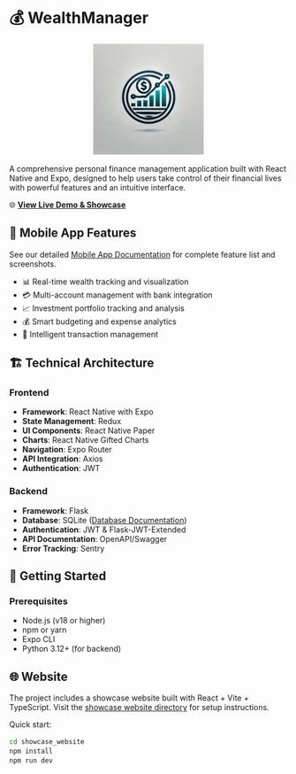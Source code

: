# 💰 WealthManager

<p align="center">
  <img src="frontend/assets/images/logo.png" alt="WealthManager Logo" width="200"/>
</p>

A comprehensive personal finance management application built with React Native and Expo, designed to help users take control of their financial lives with powerful features and an intuitive interface.

🌐 **[View Live Demo & Showcase](https://alanjumeaucourt.github.io/wealth_manager/)**

## 📱 Mobile App Features

See our detailed [Mobile App Documentation](frontend/README.md) for complete feature list and screenshots.

- 📊 Real-time wealth tracking and visualization
- 💳 Multi-account management with bank integration
- 📈 Investment portfolio tracking and analysis
- 💰 Smart budgeting and expense analytics
- 🔄 Intelligent transaction management

## 🏗 Technical Architecture

### Frontend
- **Framework**: React Native with Expo
- **State Management**: Redux
- **UI Components**: React Native Paper
- **Charts**: React Native Gifted Charts
- **Navigation**: Expo Router
- **API Integration**: Axios
- **Authentication**: JWT

### Backend
- **Framework**: Flask
- **Database**: SQLite ([Database Documentation](DATABASE_STRUCTURE.md))
- **Authentication**: JWT & Flask-JWT-Extended
- **API Documentation**: OpenAPI/Swagger
- **Error Tracking**: Sentry

## 🚀 Getting Started

### Prerequisites
- Node.js (v18 or higher)
- npm or yarn
- Expo CLI
- Python 3.12+ (for backend)

## 🌐 Website

The project includes a showcase website built with React + Vite + TypeScript. Visit the [showcase website directory](showcase_website/) for setup instructions.

Quick start:
```bash
cd showcase_website
npm install
npm run dev
```

